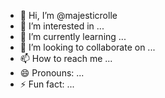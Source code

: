 - 👋 Hi, I’m @majesticrolle
- 👀 I’m interested in ...
- 🌱 I’m currently learning ...
- 💞️ I’m looking to collaborate on ...
- 📫 How to reach me ...
- 😄 Pronouns: ...
- ⚡ Fun fact: ...

<!---
majesticrolle/majesticrolle is a ✨ special ✨ repository because its `README.md` (this file) appears on your GitHub profile.
You can click the Preview link to take a look at your changes.
--->
